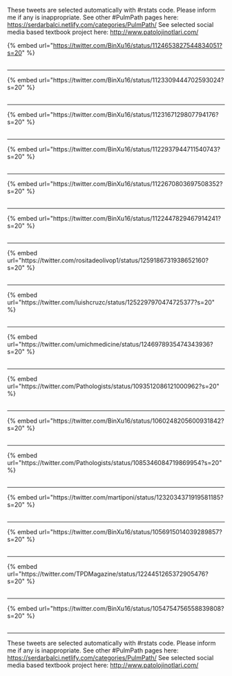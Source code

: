 

These tweets are selected automatically with #rstats code. Please inform me if any is inappropriate.
See other #PulmPath pages here: https://serdarbalci.netlify.com/categories/PulmPath/ 
See selected social media based textbook project here: http://www.patolojinotlari.com/

{% embed url="https://twitter.com/BinXu16/status/1124653827544834051?s=20" %}<br>
<br>
<hr>
{% embed url="https://twitter.com/BinXu16/status/1123309444702593024?s=20" %}<br>
<br>
<hr>
{% embed url="https://twitter.com/BinXu16/status/1123167129807794176?s=20" %}<br>
<br>
<hr>
{% embed url="https://twitter.com/BinXu16/status/1122937944711540743?s=20" %}<br>
<br>
<hr>
{% embed url="https://twitter.com/BinXu16/status/1122670803697508352?s=20" %}<br>
<br>
<hr>
{% embed url="https://twitter.com/BinXu16/status/1122447829467914241?s=20" %}<br>
<br>
<hr>
{% embed url="https://twitter.com/rositadeolivop1/status/1259186731938652160?s=20" %}<br>
<br>
<hr>
{% embed url="https://twitter.com/luishcruzc/status/1252297970474725377?s=20" %}<br>
<br>
<hr>
{% embed url="https://twitter.com/umichmedicine/status/1246978935474343936?s=20" %}<br>
<br>
<hr>
{% embed url="https://twitter.com/Pathologists/status/1093512086121000962?s=20" %}<br>
<br>
<hr>
{% embed url="https://twitter.com/BinXu16/status/1060248205600931842?s=20" %}<br>
<br>
<hr>
{% embed url="https://twitter.com/Pathologists/status/1085346084719869954?s=20" %}<br>
<br>
<hr>
{% embed url="https://twitter.com/martiponi/status/1232034371919581185?s=20" %}<br>
<br>
<hr>
{% embed url="https://twitter.com/BinXu16/status/1056915014039289857?s=20" %}<br>
<br>
<hr>
{% embed url="https://twitter.com/TPDMagazine/status/1224451265372905476?s=20" %}<br>
<br>
<hr>
{% embed url="https://twitter.com/BinXu16/status/1054754756558839808?s=20" %}<br>
<br>
<hr>


These tweets are selected automatically with #rstats code. Please inform me if any is inappropriate.
See other #PulmPath pages here: https://serdarbalci.netlify.com/categories/PulmPath/ 
See selected social media based textbook project here: http://www.patolojinotlari.com/
